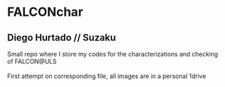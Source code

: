 # FALCONchar
## Diego Hurtado // Suzaku
Small repo where I store my codes for the characterizations and checking of FALCON@ULS \
\
First attempt on corresponding file, all images are in a personal 1drive 
